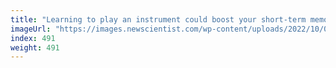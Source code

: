 ```yaml
---
title: "Learning to play an instrument could boost your short-term memory"
imageUrl: "https://images.newscientist.com/wp-content/uploads/2022/10/03162732/SEI_127931877.jpg?width=600"
index: 491
weight: 491
---
```

